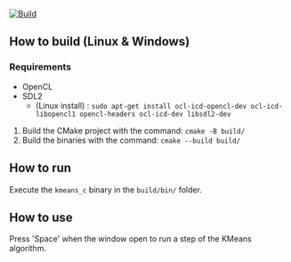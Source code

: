 [![Build](https://github.com/subski/kmeans_c/workflows/CMake/badge.svg)](https://github.com/subski/kmeans_c/actions)
## How to build (Linux & Windows)

### Requirements
   - OpenCL
   - SDL2
     - (Linux install) : `sudo apt-get install ocl-icd-opencl-dev ocl-icd-libopencl1 opencl-headers ocl-icd-dev libsdl2-dev`

1. Build the CMake project with the command: `cmake -B build/`
2. Build the binaries with the command:      `cmake --build build/`

## How to run

Execute the `kmeans_c` binary in the `build/bin/` folder.

## How to use
Press 'Space' when the window open to run a step of the KMeans algorithm.